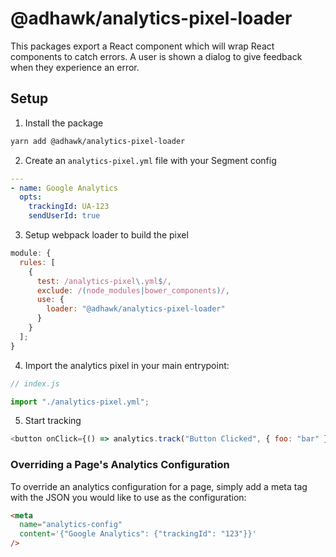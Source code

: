 # @adhawk/analytics-pixel-loader

This packages export a React component which will wrap React components to
catch errors. A user is shown a dialog to give feedback when they experience an
error.

## Setup

1. Install the package

```sh
yarn add @adhawk/analytics-pixel-loader
```

2. Create an `analytics-pixel.yml` file with your Segment config

```yaml
---
- name: Google Analytics
  opts:
    trackingId: UA-123
    sendUserId: true
```

3. Setup webpack loader to build the pixel

```javascript
module: {
  rules: [
    {
      test: /analytics-pixel\.yml$/,
      exclude: /(node_modules|bower_components)/,
      use: {
        loader: "@adhawk/analytics-pixel-loader"
      }
    }
  ];
}
```

4. Import the analytics pixel in your main entrypoint:

```javascript
// index.js

import "./analytics-pixel.yml";
```

5. Start tracking

```javascript
<button onClick={() => analytics.track("Button Clicked", { foo: "bar" })} />
```

### Overriding a Page's Analytics Configuration

To override an analytics configuration for a page, simply add a meta tag with
the JSON you would like to use as the configuration:

```html
<meta
  name="analytics-config"
  content='{"Google Analytics": {"trackingId": "123"}}'
/>
```
